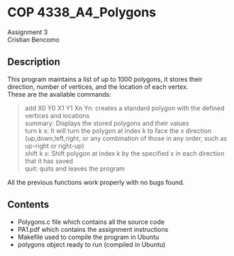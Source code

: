 # COP 4338_A4_Polygons      
Assignment 3          
Cristian Bencomo

## Description          
This program maintains a list of up to 1000 polygons, it stores their direction, number of vertices, and the location of each vertex.                 
These are the available commands: 
> add X0 Y0 X1 Y1 Xn Yn: creates a standard polygon with the defined vertices and locations                        
> summary: Displays the stored polygons and their values                
> turn k x: It will turn the polygon at index k to face the x direction (up,down,left,right, or any combination of those in any order, such as up-right or right-up)    
> shift k x: Shift polygon at index k by the specified x in each direction that it has saved            
> quit: quits and leaves the program            

All the previous functions work properly with no bugs found.

## Contents 
* Polygons.c file which contains all the source code
* PA1.pdf which contains the assignment instructions
* Makefile used to compile the program in Ubuntu
* polygons object ready to run (compiled in Ubuntu)
